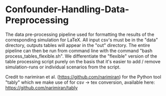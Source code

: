 # Confounder-Handling-Data-Preprocessing
The data pre-processing pipeline used for formatting the results of the corresponding simulation for LaTeX.
All input csv's must be in the "data" directory, outputs tables will appear in the "out" directory.  The entire pipeline can then be run from command line with the command "bash process_tables_flexible.sh".
We differentiate the "flexible" version of the table processing script purely on the basis that it's easier to add / remove simulation-runs or individual scenarios from the script.

Credit to narimiran et al. (https://github.com/narimiran) for the Python tool "tably" which we make use of for csv -> tex conversion, available here: https://github.com/narimiran/tably
